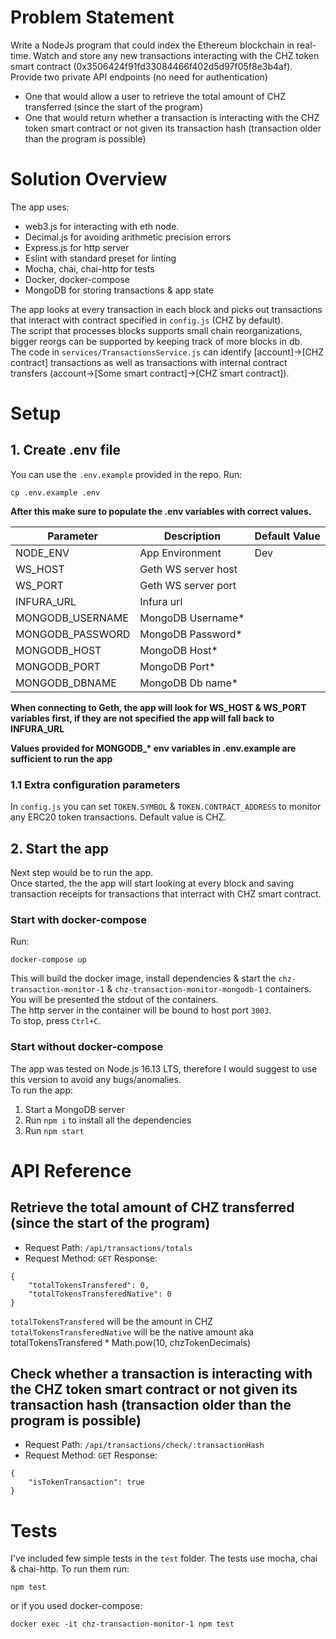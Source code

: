 # Problem Statement

Write a NodeJs program that could index the Ethereum blockchain in real-time. Watch and store any new transactions interacting with the CHZ token smart contract (0x3506424f91fd33084466f402d5d97f05f8e3b4af).
Provide two private API endpoints (no need for authentication)

- One that would allow a user to retrieve the total amount of CHZ transferred (since the start of the program)
- One that would return whether a transaction is interacting with the CHZ token smart contract or not given its transaction hash (transaction older than the program is possible)

# Solution Overview

The app uses:

- web3.js for interacting with eth node.
- Decimal.js for avoiding arithmetic precision errors
- Express.js for http server
- Eslint with standard preset for linting
- Mocha, chai, chai-http for tests
- Docker, docker-compose
- MongoDB for storing transactions & app state

The app looks at every transaction in each block and picks out transactions that interact with contract specified in `config.js` (CHZ by default).  
The script that processes blocks supports small chain reorganizations, bigger reorgs can be supported by keeping track of more blocks in db.  
The code in `services/TransactionsService.js` can identify [account]->[CHZ contract] transactions as well as transactions with internal contract transfers (account->[Some smart contract]->[CHZ smart contract]).

# Setup

## 1. Create .env file

You can use the `.env.example` provided in the repo. Run:

```
cp .env.example .env
```

**After this make sure to populate the .env variables with correct values.**

| Parameter        | Description         | Default Value |
| ---------------- | ------------------- | ------------- |
| NODE_ENV         | App Environment     | Dev           |
| WS_HOST          | Geth WS server host |               |
| WS_PORT          | Geth WS server port |               |
| INFURA_URL       | Infura url          |               |
| MONGODB_USERNAME | MongoDB Username\*  |               |
| MONGODB_PASSWORD | MongoDB Password\*  |               |
| MONGODB_HOST     | MongoDB Host\*      |               |
| MONGODB_PORT     | MongoDB Port\*      |               |
| MONGODB_DBNAME   | MongoDB Db name\*   |               |

**When connecting to Geth, the app will look for WS_HOST & WS_PORT variables first, if they are not specified the app will fall back to INFURA_URL**

**Values provided for MONGODB\_\* env variables in .env.example are sufficient to run the app**

### 1.1 Extra configuration parameters

In `config.js` you can set `TOKEN.SYMBOL` & `TOKEN.CONTRACT_ADDRESS` to monitor any ERC20 token transactions. Default value is CHZ.

## 2. Start the app

Next step would be to run the app.  
Once started, the the app will start looking at every block and saving transaction receipts for transactions that interract with CHZ smart contract.

### Start with docker-compose

Run:

```
docker-compose up
```

This will build the docker image, install dependencies & start the `chz-transaction-monitor-1` & `chz-transaction-monitor-mongodb-1` containers.  
You will be presented the stdout of the containers.  
The http server in the container will be bound to host port `3003`.  
To stop, press `Ctrl+C`.

### Start without docker-compose

The app was tested on Node.js 16.13 LTS, therefore I would suggest to use this version to avoid any bugs/anomalies.  
To run the app:

1. Start a MongoDB server
2. Run `npm i` to install all the dependencies
3. Run `npm start`

# API Reference

## Retrieve the total amount of CHZ transferred (since the start of the program)

- Request Path: `/api/transactions/totals`
- Request Method: `GET`
  Response:

```
{
    "totalTokensTransfered": 0,
    "totalTokensTransferedNative": 0
}
```

`totalTokensTransfered` will be the amount in CHZ  
`totalTokensTransferedNative` will be the native amount aka totalTokensTransfered \* Math.pow(10, chzTokenDecimals)

## Check whether a transaction is interacting with the CHZ token smart contract or not given its transaction hash (transaction older than the program is possible)

- Request Path: `/api/transactions/check/:transactionHash`
- Request Method: `GET`
  Response:

```
{
    "isTokenTransaction": true
}
```

# Tests

I've included few simple tests in the `test` folder. The tests use mocha, chai & chai-http. To run them run:

```
npm test
```

or if you used docker-compose:

```
docker exec -it chz-transaction-monitor-1 npm test
```
